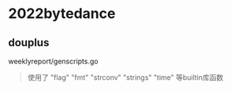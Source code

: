 # 2022bytedance

## douplus

weeklyreport/genscripts.go
> 使用了 "flag" "fmt" "strconv" "strings" "time" 等builtin库函数

